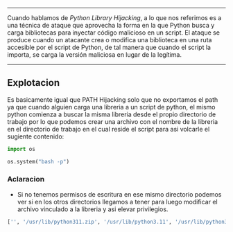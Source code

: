 -- - 
Cuando hablamos de *Python Library Hijacking*, a lo que nos referimos es a una técnica de ataque que aprovecha la forma en la que Python busca y carga bibliotecas para inyectar código malicioso en un script. El ataque se produce cuando un atacante crea o modifica una biblioteca en una ruta accesible por el script de Python, de tal manera que cuando el script la importa, se carga la versión maliciosa en lugar de la legítima.
-- -
## Explotacion

Es basicamente igual que PATH Hijacking solo que no exportamos el path ya que cuando alguien carga una libreria a un script de python, el mismo python comienza a buscar la misma libreria desde el propio directorio de trabajo por lo que podemos crear una archivo con el nombre de la libreria en el directorio de trabajo en el cual reside el script para asi volcarle el sugiente contenido:
```python
import os

os.system("bash -p")
```

### Aclaracion
- Si no tenemos permisos de escritura en ese mismo directorio podemos ver si en los otros directorios llegamos a tener para luego modificar el archivo vinculado a la libreria y asi elevar privilegios.
```bash
['', '/usr/lib/python311.zip', '/usr/lib/python3.11', '/usr/lib/python3.11/lib-dynload', '/home/elgordoponcio/.local/lib/python3.11/site-packages', '/usr/local/lib/python3.11/dist-packages', '/usr/lib/python3/dist-packages']
```